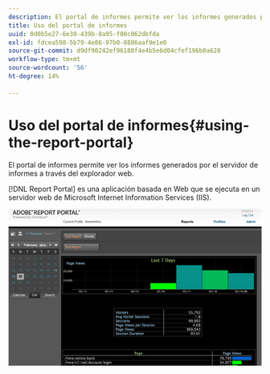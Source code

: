 ```yaml
---
description: El portal de informes permite ver los informes generados por el servidor de informes a través del explorador web.
title: Uso del portal de informes
uuid: 0d0b5e27-6e30-439b-8a95-f00c062dbfda
exl-id: fdcea598-5b79-4e86-97b0-8886aaf9e1e0
source-git-commit: d9df90242ef96188f4e4b5e6d04cfef196b0a628
workflow-type: tm+mt
source-wordcount: '56'
ht-degree: 14%

---
```


# Uso del portal de informes{#using-the-report-portal}

El portal de informes permite ver los informes generados por el servidor de informes a través del explorador web.

[!DNL Report Portal] es una aplicación basada en Web que se ejecuta en un servidor web de Microsoft Internet Information Services (IIS).

![](assets/report_portal_home.png)
